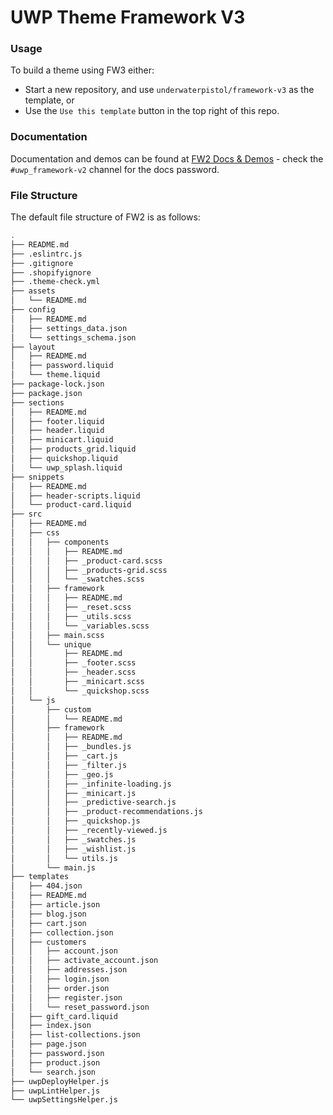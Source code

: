 # UWP Theme Framework V3

### Usage
To build a theme using FW3 either:
* Start a new repository, and use `underwaterpistol/framework-v3` as the template, or
* Use the `Use this template` button in the top right of this repo.

### Documentation
Documentation and demos can be found at [FW2 Docs & Demos](https://fw2-docs-demos.myshopify.com/) - check the `#uwp_framework-v2` channel for the docs password.

### File Structure
The default file structure of FW2 is as follows:
```bash
.
├── README.md
├── .eslintrc.js
├── .gitignore
├── .shopifyignore
├── .theme-check.yml
├── assets
│   └── README.md
├── config
│   ├── README.md
│   ├── settings_data.json
│   └── settings_schema.json
├── layout
│   ├── README.md
│   ├── password.liquid
│   └── theme.liquid
├── package-lock.json
├── package.json
├── sections
│   ├── README.md
│   ├── footer.liquid
│   ├── header.liquid
│   ├── minicart.liquid
│   ├── products_grid.liquid
│   ├── quickshop.liquid
│   └── uwp_splash.liquid
├── snippets
│   ├── README.md
│   ├── header-scripts.liquid
│   └── product-card.liquid
├── src
│   ├── README.md
│   ├── css
│   │   ├── components
│   │   │   ├── README.md
│   │   │   ├── _product-card.scss
│   │   │   ├── _products-grid.scss
│   │   │   └── _swatches.scss
│   │   ├── framework
│   │   │   ├── README.md
│   │   │   ├── _reset.scss
│   │   │   ├── _utils.scss
│   │   │   └── _variables.scss
│   │   ├── main.scss
│   │   └── unique
│   │       ├── README.md
│   │       ├── _footer.scss
│   │       ├── _header.scss
│   │       ├── _minicart.scss
│   │       └── _quickshop.scss
│   └── js
│       ├── custom
│       │   └── README.md
│       ├── framework
│       │   ├── README.md
│       │   ├── _bundles.js
│       │   ├── _cart.js
│       │   ├── _filter.js
│       │   ├── _geo.js
│       │   ├── _infinite-loading.js
│       │   ├── _minicart.js
│       │   ├── _predictive-search.js
│       │   ├── _product-recommendations.js
│       │   ├── _quickshop.js
│       │   ├── _recently-viewed.js
│       │   ├── _swatches.js
│       │   ├── _wishlist.js
│       │   └── utils.js
│       └── main.js
├── templates
│   ├── 404.json
│   ├── README.md
│   ├── article.json
│   ├── blog.json
│   ├── cart.json
│   ├── collection.json
│   ├── customers
│   │   ├── account.json
│   │   ├── activate_account.json
│   │   ├── addresses.json
│   │   ├── login.json
│   │   ├── order.json
│   │   ├── register.json
│   │   └── reset_password.json
│   ├── gift_card.liquid
│   ├── index.json
│   ├── list-collections.json
│   ├── page.json
│   ├── password.json
│   ├── product.json
│   └── search.json
├── uwpDeployHelper.js
├── uwpLintHelper.js
└── uwpSettingsHelper.js
```
